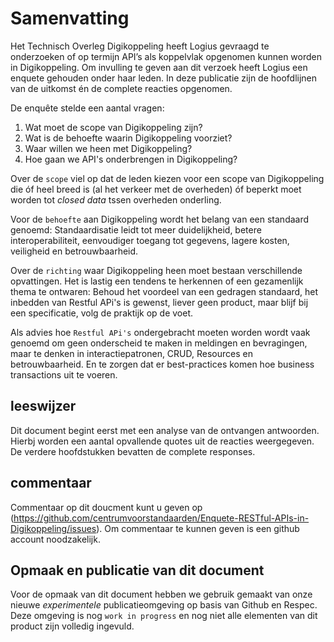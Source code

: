 # Samenvatting

Het Technisch Overleg Digikoppeling heeft Logius gevraagd te onderzoeken of op termijn API’s als koppelvlak opgenomen kunnen worden in Digikoppeling. Om invulling te geven aan dit verzoek heeft Logius een enquete gehouden onder haar leden. In deze publicatie zijn de hoofdlijnen van de uitkomst én de complete reacties opgenomen.

De enquête stelde een aantal vragen:

1. Wat moet de scope van Digikoppeling zijn?
1. Wat is de behoefte waarin Digikoppeling voorziet?
1. Waar willen we heen met Digikoppeling?
1. Hoe gaan we API's onderbrengen in Digikoppeling?

Over de `scope` viel op dat de leden kiezen voor een scope van Digikoppeling die óf heel breed is (al het verkeer met de overheden) óf beperkt moet worden tot _closed data_ tssen overheden onderling.

Voor de `behoefte` aan Digikoppeling wordt het belang van een standaard genoemd: Standaardisatie leidt tot meer duidelijkheid, betere interoperabiliteit, eenvoudiger toegang tot gegevens, lagere kosten, veiligheid en betrouwbaarheid.

Over de `richting` waar Digikoppeling heen moet bestaan verschillende opvattingen. Het is lastig een tendens te herkennen of een gezamenlijk thema te ontwaren: Behoud het voordeel van een gedragen standaard, het inbedden van Restful APi's is gewenst, liever geen product, maar blijf bij een specificatie, volg de praktijk op de voet.

Als advies hoe `Restful APi's` ondergebracht moeten worden wordt vaak genoemd om geen onderscheid te maken in meldingen en bevragingen, maar te denken in interactiepatronen, CRUD, Resources en betrouwbaarheid. En te zorgen dat er best-practices komen hoe business transactions uit te voeren.

## leeswijzer

Dit document begint eerst met een analyse van de ontvangen antwoorden. Hierbj worden een aantal opvallende quotes uit de reacties weergegeven. De verdere hoofdstukken bevatten de complete responses.

## commentaar

Commentaar op dit doucment kunt u geven op (https://github.com/centrumvoorstandaarden/Enquete-RESTful-APIs-in-Digikoppeling/issues). Om commentaar te kunnen geven is een github account noodzakelijk.

## Opmaak en publicatie van dit document

Voor de opmaak van dit document hebben we gebruik gemaakt van onze nieuwe *experimentele* publicatieomgeving op basis van Github en Respec. Deze omgeving is nog `work in progress` en nog niet alle elementen van dit product zijn volledig ingevuld. 